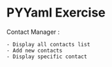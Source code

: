 # PYYaml Exercise

Contact Manager :

    - Display all contacts list
    - Add new contacts
    - Display specific contact